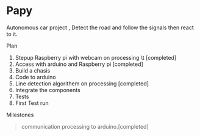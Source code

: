 # Papy
Autonomous car project , Detect the road and follow the signals then react to it.

Plan
1. Stepup Raspberry pi with webcam on processing \t [completed]
2. Access with arduino and Raspberry pi           [completed]
3. Build a chasis
4. Code to arduino
5. Line detection algorithem on processing        [completed]
6. Integrate the components
7. Tests
8. First Test run

Milestones
>communication processing to arduino.[completed]
